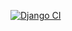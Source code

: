 [![Django CI](https://github.com/jalexandrevm/codar.me-mod17-heroku/actions/workflows/django.yml/badge.svg)](https://github.com/jalexandrevm/codar.me-mod17-heroku/actions/workflows/django.yml)
